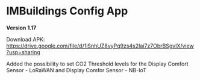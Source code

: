 # IMBuildings Config App

**Version 1.17**

Download APK: https://drive.google.com/file/d/1iSnhUZ8vyPq9zs4s2Iai7z7ObrBSgvlX/view?usp=sharing

Added the possibility to set CO2 Threshold levels for the Display Comfort Sensor - LoRaWAN and Display Comfor Sensor - NB-IoT
